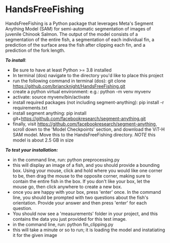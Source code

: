 # HandsFreeFishing

HandsFreeFishing is a Python package that leverages Meta's Segment Anything Model (SAM) for semi-automatic segmentation of images of juvenile Chinook Salmon.
The output of the model consists of a segmentation of the entire fish, a segmentation of each individual fin, a prediction of the surface area the fish after clipping each fin,
and a prediction of the fork length.

***To install***: 
- Be sure to have at least Python >= 3.8 installed
- In terminal (dos) navigate to the directory you'd like to place this project
- run the following command in terminal (dos): 
    git clone https://github.com/briancknight/HandsFreeFishing.git
- create a python virtual environment:
    e.g.: python -m venv myvenv
- activate:
    source myvenv/bin/activate
- install required packages (not including segment-anything):
    pip install -r requirements.txt
- install segment anything:
    pip install git+https://github.com/facebookresearch/segment-anything.git
- finally, visit https://github.com/facebookresearch/segment-anything, scroll down to the 'Model Checkpoints' section, and download the ViT-H SAM model. Move this to the HandsFreeFishing directory. *NOTE* this model is about 2.5 GB in size

***To test your installation:***
- in the command line, run:
    python preprocessing.py
- this will display an image of a fish, and you should provide a bounding box. Using your mouse, click and hold where you would like one corner to be, then drag the mouse
to the opposite corner, making sure to contain the entire fish in the box. If you don't like your box, let the mouse go, then click anywhere to create a new box.
- once you are happy with your box, press 'enter' once. In the command line, you should be prompted with two questions about the fish's orientation. Provide your answer and then press 'enter' for each question.
- You should now see a 'measurements' folder in your project, and this contains 
the data you just provided for this test image.
- in the command line, run:
    python fin_clipping.py
- this will take a minute or so to run; it is loading the model and instatiating it for the given image

